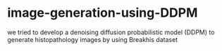 # image-generation-using-DDPM

we tried to develop a denoising diffusion probabilistic model (DDPM) to generate histopathology images by using  Breakhis dataset